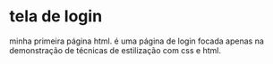 # tela de login

minha primeira página html. é uma página de login focada apenas na demonstração de técnicas de estilização com css e html.